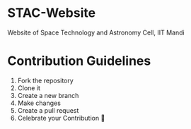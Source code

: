 # STAC-Website
Website of Space Technology and Astronomy Cell, IIT Mandi

# Contribution Guidelines

1) Fork the repository
2) Clone it
3) Create a new branch
4) Make changes
5) Create a pull request
6) Celebrate your Contribution :rocket:
